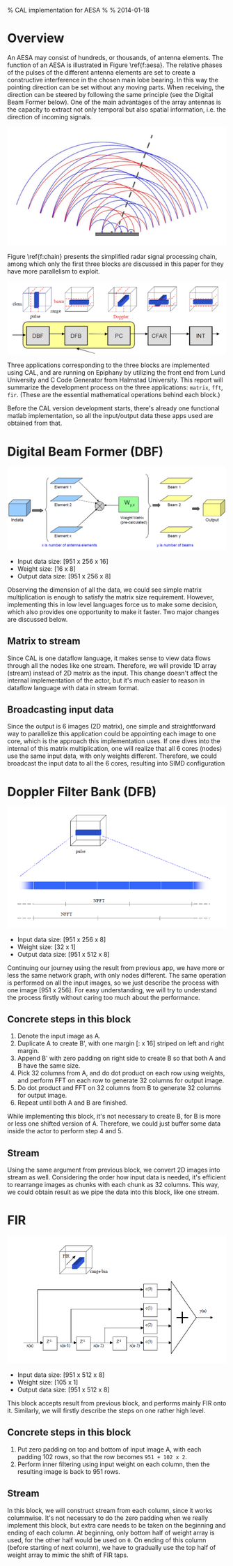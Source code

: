 % CAL implementation for AESA
%
% 2014-01-18

<!---  This repo holds the statistics about the first three blocks (matrix, fft, -->
<!---  fir) in aesa. -->

# Overview
An AESA may consist of hundreds, or thousands, of antenna elements. The function
of an AESA is illustrated in Figure \ref{f:aesa}. The relative phases of the
pulses of the different antenna elements are set to create a constructive
interference in the chosen main lobe bearing. In this way the pointing direction
can be set without any moving parts. When receiving, the direction can be
steered by following the same principle (see the Digital Beam Former below). One
of the main advantages of the array antennas is the capacity to extract not only
temporal but also spatial information, i.e. the direction of incoming signals.

![AESA beam forming principle\label{f:aesa}](./images/aesa.png)

Figure \ref{f:chain} presents the simplified radar signal processing chain,
among which only the first three blocks are discussed in this paper for they
have more parallelism to exploit.

![AESA radar signal processing chain \label{f:chain}](./images/chain.png)

Three applications corresponding to the three blocks are implemented using CAL,
and are running on Epiphany by utilizing the front end from Lund University and
C Code Generator from Halmstad University. This report will summarize the
development process on the three applications: `matrix`, `fft`, `fir`. (These
are the essential mathematical operations behind each block.)

Before the CAL version development starts, there's already one functional matlab
implementation, so all the input/output data these apps used are obtained from
that.

# Digital Beam Former (DBF)

![Digital Beam Former \label{f:dbf}](./images/dbf.png)

* Input data size: [951 x 256 x 16]
* Weight size: [16 x 8]
* Output data size: [951 x 256 x 8]

Observing the dimension of all the data, we could see simple matrix
multiplication is enough to satisfy the matrix size requirement. However,
implementing this in low level languages force us to make some decision, which
also provides one opportunity to make it faster. Two major changes are discussed
below.

## Matrix to stream
Since CAL is one dataflow language, it makes sense to view data flows through all the nodes like one stream. Therefore, we will provide 1D array
(stream) instead of 2D matrix as the input. This change doesn't affect the internal implementation of the actor, but it's much easier to reason in
dataflow language with data in stream format.

## Broadcasting input data
Since the output is 6 images (2D matrix), one simple and straightforward way to
parallelize this application could be appointing each image to one core, which
is the approach this implementation uses. If one dives into the internal of this
matrix multiplication, one will realize that all 6 cores (nodes) use the same
input data, with only weights different. Therefore, we could broadcast the input
data to all the 6 cores, resulting into SIMD configuration

# Doppler Filter Bank (DFB)

![Doppler Filter Bank \label{f:dfb}](./images/dfb.png)

* Input data size: [951 x 256 x 8]
* Weight size: [32 x 1]
* Output data size: [951 x 512 x 8]

Continuing our journey using the result from previous app, we have more or less the same network graph, with only nodes different. The same operation
is performed on all the input images, so we just describe the process with one image [951 x 256]. For easy understanding, we will try to understand
the process firstly without caring too much about the performance.

## Concrete steps in this block

1. Denote the input image as A.
2. Duplicate A to create B', with one margin [: x 16] striped on left and right margin.
3. Append B' with zero padding on right side to create B so that both A and B have the same size.
4. Pick 32 columns from A, and do dot product on each row using weights, and perform FFT on each row to generate 32 columns for output image.
5. Do dot product and FFT on 32 columns from B to generate 32 columns for output image.
6. Repeat until both A and B are finished.

While implementing this block, it's not necessary to create B, for B is more or less one shifted version of A. Therefore, we could just buffer some
data inside the actor to perform step 4 and 5.

## Stream
Using the same argument from previous block, we convert 2D images into stream as well. Considering the order how input data is needed, it's efficient
to rearrange images as chunks with each chunk as 32 columns. This way, we could obtain result as we pipe the data into this block, like one stream.

# FIR

![Pulse Compression \label{f:pc}](./images/pc.png)

* Input data size: [951 x 512 x 8]
* Weight size: [105 x 1]
* Output data size: [951 x 512 x 8]

This block accepts result from previous block, and performs mainly FIR onto it. Similarly, we will firstly describe the steps on one rather high
level.

## Concrete steps in this block

1. Put zero padding on top and bottom of input image A, with each padding 102 rows, so that the row becomes `951 + 102 x 2`.
2. Perform inner filtering using input weight on each column, then the resulting image is back to 951 rows.

## Stream
In this block, we will construct stream from each column, since it works columnwise. It's not necessary to do the zero padding when we really
implement this block, but extra care needs to be taken on the beginning and ending of each column. At beginning, only bottom half of weight array is
used, for the other half would be used on `0`. On ending of this column (before starting of next column), we have to gradually use the top half of
weight array to mimic the shift of FIR taps.
